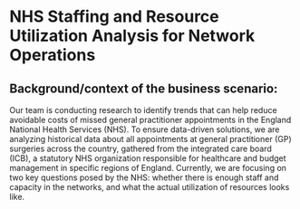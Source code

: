 # NHS Staffing and Resource Utilization Analysis for Network Operations

## Background/context of the business scenario:

Our team is conducting research to identify trends that can help reduce avoidable costs of missed general practitioner appointments in the England National Health Services (NHS). 
To ensure data-driven solutions, we are analyzing historical data about all appointments at general practitioner (GP) surgeries across the country, gathered from the integrated care board (ICB), a statutory NHS organization responsible for healthcare and budget management in specific regions of England. Currently, we are focusing on two key questions posed by the NHS: whether there is enough staff and capacity in the networks, and what the actual utilization of resources looks like.

